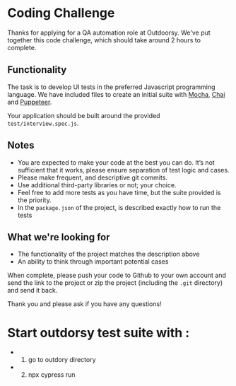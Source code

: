 # Coding Challenge

Thanks for applying for a QA automation role at Outdoorsy. We've put together this code challenge, which should take around 2 hours to complete.

## Functionality
The task is to develop UI tests in the preferred Javascript programming language. We have included files to create an initial suite with [Mocha](https://mochajs.org/), [Chai](http://chaijs.com/) and [Puppeteer](https://github.com/GoogleChrome/puppeteer).

Your application should be built around the provided `test/interview.spec.js`.

## Notes
- You are expected to make your code at the best you can do. It’s not sufficient that it works, please ensure separation of test logic and cases.
- Please make frequent, and descriptive git commits.
- Use additional third-party libraries or not; your choice.
- Feel free to add more tests as you have time, but the suite provided is the priority.
- In the `package.json` of the project, is described exactly how to run the tests

## What we're looking for
- The functionality of the project matches the description above
- An ability to think through important potential cases

When complete, please push your code to Github to your own account and send the link to the project or zip the project (including the `.git` directory) and send it back.

Thank you and please ask if you have any questions!

# Start outdorsy test suite with :
- 1. go to outdory directory
- 2. npx cypress run